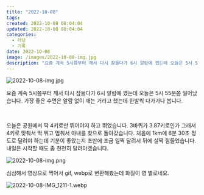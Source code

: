 ```yaml
---
title: "2022-10-08"
tags:
created: 2022-10-08 08:04:04
updated: 2022-10-08 08:04:04
categories:
  - 러닝
  - 기록
date: 2022-10-08
image: /images/2022-10-08-img.jpg
description: "요즘 계속 5시쯤부터 깨서 다시 잠들다가 6시 알람에 깼는데 오늘은 5시 55분쯤 일어났습니다. 가장 좋은 수면은 알람 없이 깨는 거라고 했는데 한발씩 다가가나 봅니다. 오늘은 공원에서 딱 4키로만 뛰어야지 하고 뛰었습니다. 3바퀴가 3.87키로인가 그래서 4키로 맞춰서 딱 뛰고 멈춰서"
---
```


![2022-10-08-img.jpg](/images/2022-10-08-img.jpg)
 
 

요즘 계속 5시쯤부터 깨서 다시 잠들다가 6시 알람에 깼는데 오늘은 5시 55분쯤 일어났습니다. 가장 좋은 수면은 알람 없이 깨는 거라고 했는데 한발씩 다가가나 봅니다.

 

오늘은 공원에서 딱 4키로만 뛰어야지 하고 뛰었습니다. 3바퀴가 3.87키로인가 그래서 4키로 맞춰서 딱 뛰고 멈춰서 아내를 찾으로 돌아갔습니다. 처음에 1km에 6분 30초 정도로 달려야 하는데 기분이 좋았는지 초반에 조금 일찍 달려서 뒤에 살짝 힘들었습니다. 내일은 시작할 때도 좀 천천히 달려야겠습니다.

 
 ![2022-10-08-img.png](/images/2022-10-08-img.png)
 
 

심심해서 영상으로 찍어서 gif, webp로 변환해봤는데 화질이 영 별로네요.

 
 ![2022-10-08-IMG_1211-_1_.webp](/images/2022-10-08-IMG_1211-_1_.webp)
